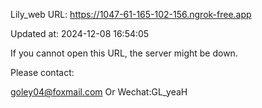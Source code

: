 Lily_web URL: https://1047-61-165-102-156.ngrok-free.app

Updated at: 2024-12-08 16:54:05

If you cannot open this URL, the server might be down.

Please contact: 

goley04@foxmail.com Or Wechat:GL_yeaH